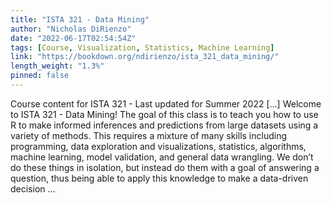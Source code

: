 ```yaml
---
title: "ISTA 321 - Data Mining"
author: "Nicholas DiRienzo"
date: "2022-06-17T02:54:54Z"
tags: [Course, Visualization, Statistics, Machine Learning]
link: "https://bookdown.org/ndirienzo/ista_321_data_mining/"
length_weight: "1.3%"
pinned: false
---
```


Course content for ISTA 321 - Last updated for Summer 2022 [...] Welcome to ISTA 321 - Data Mining! The goal of this class is to teach you how to use R to make informed inferences and predictions from large datasets using a variety of methods. This requires a mixture of many skills including programming, data exploration and visualizations, statistics, algorithms, machine learning, model validation, and general data wrangling. We don’t do these things in isolation, but instead do them with a goal of answering a question, thus being able to apply this knowledge to make a data-driven decision ...
